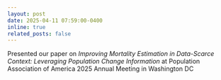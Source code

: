 ```yaml
---
layout: post
date: 2025-04-11 07:59:00-0400
inline: true
related_posts: false
---
```


Presented our paper on <a href="https://events.rdmobile.com/Lists/Details/2774001" style="color: inherit; text-decoration: none;">*Improving Mortality Estimation in Data-Scarce Context: Leveraging Population Change Information*</a> at Population Association of America 2025 Annual Meeting in Washington DC

